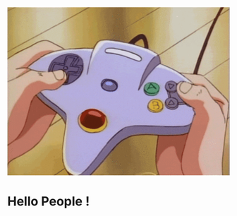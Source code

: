 <img src="https://github.com/Bartusivaci/Bartusivaci/blob/main/giphy.gif" width="1000px">

# Hello People ! <img src="">
